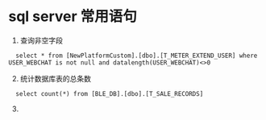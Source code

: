 # sql server 常用语句

1. 查询非空字段

```shell
  select * from [NewPlatformCustom].[dbo].[T_METER_EXTEND_USER] where USER_WEBCHAT is not null and datalength(USER_WEBCHAT)<>0
```

2. 统计数据库表的总条数

```shell
  select count(*) from [BLE_DB].[dbo].[T_SALE_RECORDS] 
```

3. 